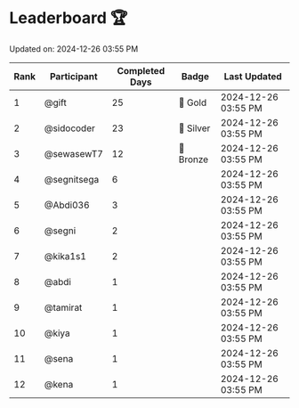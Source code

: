 # Leaderboard 🏆

Updated on: 2024-12-26 03:55 PM

| Rank | Participant       | Completed Days | Badge      | Last Updated         |
|------|-------------------|----------------|------------|----------------------|
| 1    | @gift             | 25             | 🏅 Gold     | 2024-12-26 03:55 PM |
| 2    | @sidocoder        | 23             | 🥈 Silver   | 2024-12-26 03:55 PM |
| 3    | @sewasewT7        | 12             | 🥉 Bronze   | 2024-12-26 03:55 PM |
| 4    | @segnitsega       | 6              |            | 2024-12-26 03:55 PM |
| 5    | @Abdi036          | 3              |            | 2024-12-26 03:55 PM |
| 6    | @segni            | 2              |            | 2024-12-26 03:55 PM |
| 7    | @kika1s1          | 2              |            | 2024-12-26 03:55 PM |
| 8    | @abdi             | 1              |            | 2024-12-26 03:55 PM |
| 9    | @tamirat          | 1              |            | 2024-12-26 03:55 PM |
| 10   | @kiya             | 1              |            | 2024-12-26 03:55 PM |
| 11   | @sena             | 1              |            | 2024-12-26 03:55 PM |
| 12   | @kena             | 1              |            | 2024-12-26 03:55 PM |

